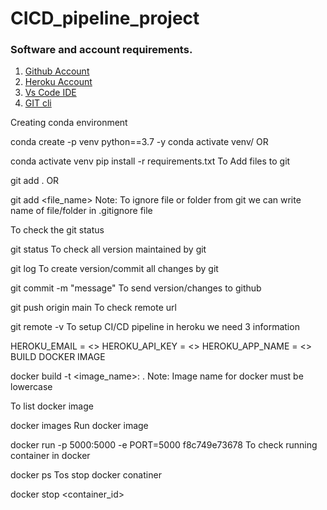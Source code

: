 # CICD_pipeline_project
### Software and account requirements.
1. [Github Account](https://github.com)
2. [Heroku Account](https://dashboard.heroku.com/login)
3. [Vs Code IDE](https://code.visualstudio.com/download)
4. [GIT cli](https://git-scm.com/doenloads)

Creating conda environment

conda create -p venv python==3.7 -y
conda activate venv/
OR

conda activate venv
pip install -r requirements.txt
To Add files to git

git add .
OR

git add <file_name>
Note: To ignore file or folder from git we can write name of file/folder in .gitignore file

To check the git status

git status
To check all version maintained by git

git log
To create version/commit all changes by git

git commit -m "message"
To send version/changes to github

git push origin main
To check remote url

git remote -v
To setup CI/CD pipeline in heroku we need 3 information

HEROKU_EMAIL = <>
HEROKU_API_KEY = <>
HEROKU_APP_NAME = <>
BUILD DOCKER IMAGE

docker build -t <image_name>:<tagname> .
Note: Image name for docker must be lowercase

To list docker image

docker images
Run docker image

docker run -p 5000:5000 -e PORT=5000 f8c749e73678
To check running container in docker

docker ps
Tos stop docker conatiner

docker stop <container_id>




